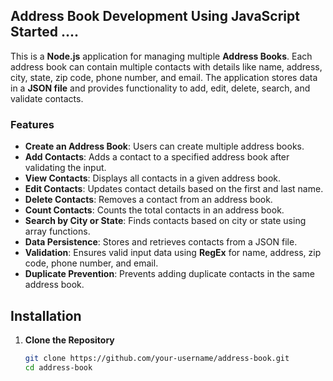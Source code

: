 ## Address Book Development Using JavaScript Started ....   

This is a **Node.js** application for managing multiple **Address Books**. Each address book can contain multiple contacts with details like name, address, city, state, zip code, phone number, and email. The application stores data in a **JSON file** and provides functionality to add, edit, delete, search, and validate contacts.

### Features  

- **Create an Address Book**: Users can create multiple address books.  
- **Add Contacts**: Adds a contact to a specified address book after validating the input.  
- **View Contacts**: Displays all contacts in a given address book.  
- **Edit Contacts**: Updates contact details based on the first and last name.  
- **Delete Contacts**: Removes a contact from an address book.  
- **Count Contacts**: Counts the total contacts in an address book.  
- **Search by City or State**: Finds contacts based on city or state using array functions.  
- **Data Persistence**: Stores and retrieves contacts from a JSON file.  
- **Validation**: Ensures valid input data using **RegEx** for name, address, zip code, phone number, and email.  
- **Duplicate Prevention**: Prevents adding duplicate contacts in the same address book.  

## Installation  

1. **Clone the Repository**  
   ```bash
   git clone https://github.com/your-username/address-book.git
   cd address-book